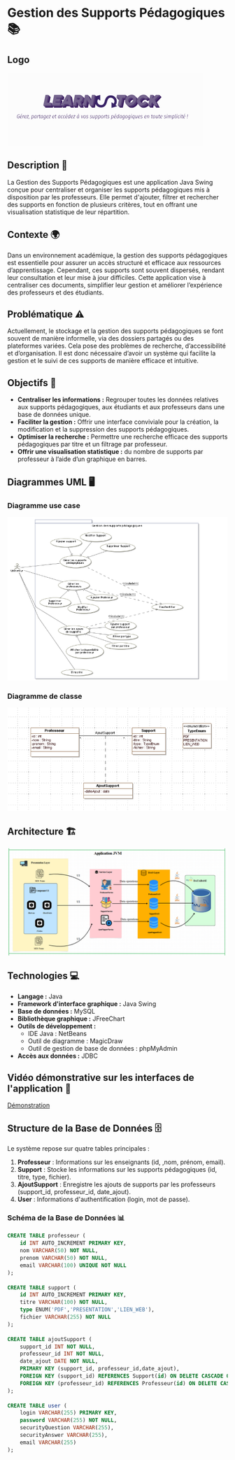 # Gestion des Supports Pédagogiques 📚
## Logo
![Logo](src/images/logo.png)

## Description 📝

La Gestion des Supports Pédagogiques est une application Java Swing conçue pour centraliser et organiser les supports pédagogiques mis à disposition par les professeurs. Elle permet d'ajouter, filtrer et rechercher des supports en fonction de plusieurs critères, tout en offrant une visualisation statistique de leur répartition.


## Contexte 🌍

Dans un environnement académique, la gestion des supports pédagogiques est essentielle pour assurer un accès structuré et efficace aux ressources d’apprentissage. Cependant, ces supports sont souvent dispersés, rendant leur consultation et leur mise à jour difficiles. Cette application vise à centraliser ces documents, simplifier leur gestion et améliorer l’expérience des professeurs et des étudiants.


## Problématique ⚠️

Actuellement, le stockage et la gestion des supports pédagogiques se font souvent de manière informelle, via des dossiers partagés ou des plateformes variées. Cela pose des problèmes de recherche, d’accessibilité et d’organisation. Il est donc nécessaire d’avoir un système qui facilite la gestion et le suivi de ces supports de manière efficace et intuitive.

## Objectifs 🎯

* **Centraliser les informations :** Regrouper toutes les données relatives aux supports pédagogiques, aux étudiants et aux professeurs dans une base de données unique.
* **Faciliter la gestion :** Offrir une interface conviviale pour la création, la modification et la suppression des supports pédagogiques.
* **Optimiser la recherche :** Permettre une recherche efficace des supports pédagogiques par titre et un filtrage par professeur.
* **Offrir une visualisation statistique :** du nombre de supports par professeur à l’aide d’un graphique en barres.

## Diagrammes UML 🖥️

### Diagramme use case 
![Diagramme use case ](src/images/usecase.png)


### Diagramme de classe
![Diagramme de classe](src/images/diagrammedeclasse1.png)


## Architecture 🏗️

 ![Architecture du projet](src/images/architecture.png)
 
## Technologies 💻

* **Langage :** Java
* **Framework d'interface graphique :** Java Swing
* **Base de données :** MySQL
* **Bibliothèque graphique :** JFreeChart
* **Outils de développement :**
    * IDE Java : NetBeans
    * Outil de diagramme : MagicDraw
    * Outil de gestion de base de données : phpMyAdmin
* **Accès aux données :** JDBC

##   Vidéo démonstrative sur les interfaces de l'application 🎥


[Démonstration](https://github.com/user-attachments/assets/09d7f5d3-28f3-4222-b58b-2aa5fc691371
)

## Structure de la Base de Données 🗄️

Le système repose sur quatre tables principales :

1.  **Professeur** : Informations sur les enseignants (id, ,nom, prénom, email).
2.  **Support** : Stocke les informations sur les supports pédagogiques (id, titre, type, fichier).
3.  **AjoutSupport** : Enregistre les ajouts de supports par les professeurs (support_id, professeur_id, date_ajout).
4.  **User** : Informations d'authentification (login, mot de passe).

### Schéma de la Base de Données 📊

```sql
CREATE TABLE professeur (
    id INT AUTO_INCREMENT PRIMARY KEY,
    nom VARCHAR(50) NOT NULL,
    prenom VARCHAR(50) NOT NULL,
    email VARCHAR(100) UNIQUE NOT NULL
);

CREATE TABLE support (
    id INT AUTO_INCREMENT PRIMARY KEY,
    titre VARCHAR(100) NOT NULL,
    type ENUM('PDF','PRESENTATION','LIEN_WEB'),
    fichier VARCHAR(255) NOT NULL
);

CREATE TABLE ajoutSupport (
    support_id INT NOT NULL,
    professeur_id INT NOT NULL,
    date_ajout DATE NOT NULL,
    PRIMARY KEY (support_id, professeur_id,date_ajout),
    FOREIGN KEY (support_id) REFERENCES Support(id) ON DELETE CASCADE ON UPDATE CASCADE,
    FOREIGN KEY (professeur_id) REFERENCES Professeur(id) ON DELETE CASCADE ON UPDATE CASCADE
);

CREATE TABLE user (
    login VARCHAR(255) PRIMARY KEY,
    password VARCHAR(255) NOT NULL,
    securityQuestion VARCHAR(255),
    securityAnswer VARCHAR(255),
    email VARCHAR(255)
);







